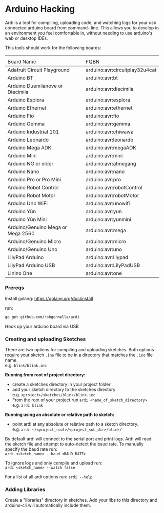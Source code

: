 # Arduino Hacking

Ardi is a tool for compiling, uploading code, and watching
logs for your usb connected arduino board from command-
line. This allows you to develop in an environment you feel
comfortable in, without needing to use arduino's web or
desktop IDEs.

This tools should work for the following boards:
<table>
  <th>
    <tr>
      <td>Board Name</td>
      <td>FQBN</td>
    </tr>
  </th>
  <tbody>
    <tr>
      <td>Adafruit Circuit Playground</td>
      <td>arduino:avr:circuitplay32u4cat</td>
    <tr>
    <tr>
      <td>Arduino BT</td>
      <td>arduino:avr:bt</td>
    <tr>
    <tr>
      <td>Arduino Duemilanove or Diecimila</td>
      <td>arduino:avr:diecimila</td>
    <tr>
    <tr>
      <td>Arduino Esplora</td>
      <td>arduino:avr:esplora</td>
    <tr>
    <tr>
      <td>Arduino Ethernet</td>
      <td>arduino:avr:ethernet</td>
    <tr>
    <tr>
      <td>Arduino Fio</td>
      <td>arduino:avr:fio</td>
    <tr>
    <tr>
      <td>Arduino Gemma</td>
      <td>arduino:avr:gemma</td>
    <tr>
    <tr>
      <td>Arduino Industrial 101</td>
      <td>arduino:avr:chiwawa</td>
    <tr>
    <tr>
      <td>Arduino Leonardo</td>
      <td>arduino:avr:leonardo</td>
    <tr>
    <tr>
      <td>Arduino Mega ADK</td>
      <td>arduino:avr:megaADK</td>
    <tr>
    <tr>
      <td>Arduino Mini</td>
      <td>arduino:avr:mini</td>
    <tr>
    <tr>
      <td>Arduino NG or older</td>
      <td>arduino:avr:atmegang</td>
    <tr>
    <tr>
      <td>Arduino Nano</td>
      <td>arduino:avr:nano</td>
    <tr>
    <tr>
      <td>Arduino Pro or Pro Mini</td>
      <td>arduino:avr:pro</td>
    <tr>
    <tr>
      <td>Arduino Robot Control</td>
      <td>arduino:avr:robotControl</td>
    <tr>
    <tr>
      <td>Arduino Robot Motor</td>
      <td>arduino:avr:robotMotor</td>
    <tr>
    <tr>
      <td>Arduino Uno WiFi</td>
      <td>arduino:avr:unowifi</td>
    <tr>
    <tr>
      <td>Arduino Yún</td>
      <td>arduino:avr:yun</td>
    <tr>
    <tr>
      <td>Arduino Yún Mini</td>
      <td>arduino:avr:yunmini</td>
    <tr>
    <tr>
      <td>Arduino/Genuino Mega or Mega 2560</td>
      <td>arduino:avr:mega</td>
    <tr>
    <tr>
      <td>Arduino/Genuino Micro</td>
      <td>arduino:avr:micro</td>
    <tr>
    <tr>
      <td>Arduino/Genuino Uno</td>
      <td>arduino:avr:uno</td>
    <tr>
    <tr>
      <td>LilyPad Arduino</td>
      <td>arduino:avr:lilypad</td>
    <tr>
    <tr>
      <td>LilyPad Arduino USB</td>
      <td>arduino:avr:LilyPadUSB</td>
    <tr>
    <tr>
      <td>Linino One</td>
      <td>arduino:avr:one</td>
    <tr>
  </tbody>
</table>

### Prereqs

Install golang: https://golang.org/doc/install

run:

```bash
go get github.com/robgonnella/ardi
```

Hook up your arduino board via USB

### Creating and uploading Sketches

There are two options for compiling and uploading sketches.
Both options require your sketch `.ino` file to be in a
directory that matches the `.ino` file name.</br>
e.g. `blink/blink.ino`

**Running from root of project directory:**

- create a sketches directory in your project folder
- add your sketch directory to the sketches directory</br>
  e.g. `<project>/sketches/blink/blink.ino`
- From the root of your project run
  `ardi <name_of_sketch_directory>`</br>
  e.g. `ardi blink`

**Running using an absolute or relative path to sketch:**

- point ardi at any absolute or relative path to a
  sketch directory.</br>
  e.g. `ardi ~/<project_root>/<project_sub_dir>/blink/`

By default ardi will connect to the serial port and print
logs. Ardi will read the sketch file and attempt to
auto-detect the baud rate. To manually specify the baud
rate run:</br>
`ardi <sketch_name> --baud <BAUD_RATE>`

To ignore logs and only compile and upload run:</br>
`ardi <sketch_name> --watch false`

For a list of all ardi options run: `ardi --help`

### Adding Libraries

Create a "libraries" directory in sketches. Add your libs to this directory
and arduino-cli will automatically include them.
